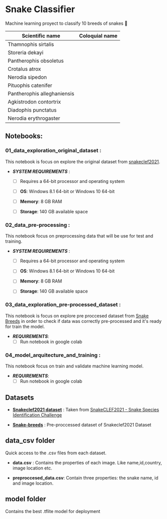 # Snake Classifier

Machine learning proyect to classify 10 breeds of snakes :snake:

|Scientific name|Coloquial name|
|--|--|
| Thamnophis sirtalis | |
| Storeria dekayi | |
| Pantherophis obsoletus | |
| Crotalus atrox | |
| Nerodia sipedon | |
|Pituophis catenifer| |
| Pantherophis alleghaniensis | |
| Agkistrodon contortrix | |
| Diadophis punctatus | |
| Nerodia erythrogaster | |

  
  

## Notebooks:

  

### 01_data_exploration_original_dataset :

  

This notebook is focus on explore the original dataset from [snakeclef2021](https://www.aicrowd.com/challenges/snakeclef2021-snake-species-identification-challenge).

-  ***SYSTEM  REQUIREMENTS*** :
	- [ ] Requires a 64-bit processor and operating system
	- [ ] **OS**: Windows 8.1 64-bit or Windows 10 64-bit
	- [ ] **Memory**: 8 GB RAM
	- [ ] **Storage**: 140 GB available space

  
  

### 02_data_pre-processing :

This notebook focus on preprocessing data that will be use for test and training.

-  ***SYSTEM  REQUIREMENTS*** :
	- [ ] Requires a 64-bit processor and operating system
	- [ ] **OS**: Windows 8.1 64-bit or Windows 10 64-bit
	- [ ] **Memory**: 8 GB RAM
	- [ ] **Storage**: 140 GB available space

  

### 03_data_exploration_pre-processed_dataset :

This notebook is focus on explore pre proccesed dataset from [Snake Breeds](https://www.kaggle.com/deividt/snake-breeds) in order to check if data was correctly pre-processed and it's ready for train the model.

  

-  ***REQUIREMENTS***:
	- [ ] Run notebook in google colab

### 04_model_arquitecture_and_training :

  

This notebook focus on train and validate machine learning model.

  

-  ***REQUIREMENTS***:
	- [ ] Run notebook in google colab

## Datasets

  

-  **[Snakeclef2021 dataset](https://www.kaggle.com/deividt/snakeclef2021)** : Taken from [SnakeCLEF2021 - Snake Species Identification Challenge](https://www.aicrowd.com/challenges/snakeclef2021-snake-species-identification-challenge)

  

-  [**Snake-breeds**](https://www.kaggle.com/deividt/snake-breeds) : Pre-proccessed dataset of Snakeclef2021 Dataset

  

## data_csv folder

Quick access to the .csv files from each dataset.

- **data.csv** : Contains the properties of each image. Like name,id,country, image location etc.

- **preproccesed_data.csv**: Contain three properties: the snake name, id and image location.

  

## model folder

Contains the best .tflite model for deployment